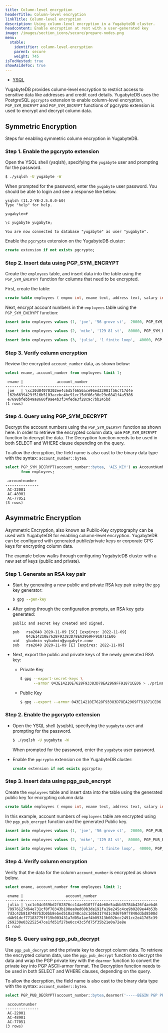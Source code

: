 ```yaml
---
title: Column-level encryption
headerTitle: Column-level encryption
linkTitle: Column-level encryption
description: Using column-level encryption in a YugabyteDB cluster.
headcontent: Enable encryption at rest with a user-generated key
image: /images/section_icons/secure/prepare-nodes.png
menu:
  stable:
    identifier: column-level-encryption
    parent: secure
    weight: 745
isTocNested: true
showAsideToc: true
---
```


<ul class="nav nav-tabs-alt nav-tabs-yb">

  <li >
    <a href="../column-level-encryption/" class="nav-link active">
      <i class="icon-postgres" aria-hidden="true"></i>
      YSQL
    </a>
  </li>

</ul>

YugabyteDB provides column-level encryption to restrict access to sensitive data like addresses and credit card details. YugabyteDB uses the PostgreSQL `pgcrypto` extension to enable column-level encryption, `PGP_SYM_ENCRYPT` and `PGP_SYM_DECRYPT` functions of pgcrypto extension is used to encrypt and decrypt column data.

## Symmetric Encryption

Steps for enabling symmetric column encryption in YugabyteDB.

### Step 1. Enable the pgcrypto extension

Open the YSQL shell (ysqlsh), specifying the `yugabyte` user and prompting for the password.

```sh
$ ./ysqlsh -U yugabyte -W
```

When prompted for the password, enter the `yugabyte` user password. You should be able to login and see a response like below.

```output
ysqlsh (11.2-YB-2.5.0.0-b0)
Type "help" for help.

yugabyte=#
```

```sql
\c yugabyte yugabyte;
```

```output
You are now connected to database "yugabyte" as user "yugabyte".
```

Enable the `pgcrypto` extension on the YugabyteDB cluster:

```sql
create extension if not exists pgcrypto;
```

### Step 2. Insert data using PGP_SYM_ENCRYPT

Create the `employees` table, and insert data into the table using the `PGP_SYM_ENCRYPT` function for columns that need to be encrypted.

First, create the table:

```sql
create table employees ( empno int, ename text, address text, salary int, account_number text );
```

Next, encrypt account numbers in the `employees` table using the `PGP_SYM_ENCRYPT` function:

```sql
insert into employees values (1, 'joe', '56 grove st',  20000, PGP_SYM_ENCRYPT('AC-22001', 'AES_KEY'));

insert into employees values (2, 'mike', '129 81 st',  80000, PGP_SYM_ENCRYPT('AC-48901', 'AES_KEY'));

insert into employees values (3, 'julia', '1 finite loop',  40000, PGP_SYM_ENCRYPT('AC-77051', 'AES_KEY'));
```

### Step 3. Verify column encryption

Review the encrypted `account_number` data, as shown below:

```sql
select ename, account_number from employees limit 1;
```

```output
 ename |               account_number
-------+-------------------------------------------------
 joe   | \xc30d04070302ee4c6d5f6656ace96ed23901f56c717d4e
 162b6639429f516b5103acebc4bc91ec15df06c30e29e6841f4a5386
 e7698bfebb49a8660f9ae4b3f34fede3f28c9c7bb245bd
(1 rows)
```

### Step 4. Query using PGP_SYM_DECRYPT

Decrypt the account numbers using the `PGP_SYM_DECRYPT` function as shown here. In order to retrieve the encrypted column data, use `PGP_SYM_DECRYPT` function to decrypt the data. The Decryption function needs to be used in both SELECT and WHERE clause depending on the query.

To allow the decryption, the field name is also cast to the binary data type with the syntax: `account_number::bytea`.

```sql
select PGP_SYM_DECRYPT(account_number::bytea, 'AES_KEY') as AccountNumber
       from employees;
```

```output
 accountnumber
---------------
 AC-22001
 AC-48901
 AC-77051
(3 rows)
```

## Asymmetric Encryption

Asymmetric Encryption, also known as Public-Key cryptography can be used with YugabyteDB for enabling column-level encryption. YugabyteDB can be configured with generated public/private keys or corporate GPG keys for encrypting column data.

The example below walks through configuring YugabyteDB cluster with a new set of keys (public and private).

### Step 1. Generate an RSA key pair

* Start by generating a new public and private RSA key pair using the `gpg` key generator:

    ```sh
    $ gpg --gen-key
    ```

* After going through the configuration prompts, an RSA key gets generated:

    ```output
    public and secret key created and signed.

    pub   rsa2048 2020-11-09 [SC] [expires: 2022-11-09]
          043E14210E7628F93383D78EA2969FF91871CE06
    uid   ybadmin <ybadmin@yugabyte.com>
    sub   rsa2048 2020-11-09 [E] [expires: 2022-11-09]
    ```

* Next, export the public and private keys of the newly generated RSA key:

  * Private Key

    ```sh
    $ gpg --export-secret-keys \
          --armor 043E14210E7628F93383D78EA2969FF91871CE06 > ./private_key.txt
    ```

  * Public Key

    ```sh
    $ gpg --export --armor 043E14210E7628F93383D78EA2969FF91871CE06 > ./public_key.txt
    ```

### Step 2. Enable the pgcrypto extension

* Open the YSQL shell (ysqlsh), specifying the `yugabyte` user and prompting for the password.

    ```sh
    $ ./ysqlsh -U yugabyte -W
    ```

    When prompted for the password, enter the `yugabyte` user password.

* Enable the `pgcrypto` extension on the YugabyteDB cluster:

    ```sql
    create extension if not exists pgcrypto;
    ```

### Step 3. Insert data using pgp_pub_encrypt

Create the `employees` table and insert data into the table using the generated public key for encrypting column data

```sql
create table employees ( empno int, ename text, address text, salary int, account_number text );
```

In this example, account numbers of `employees` table are encrypted using the `pgp_pub_encrypt` function and the generated Public key.

```sql
insert into employees values (1, 'joe', '56 grove st',  20000, PGP_PUB_ENCRYPT('AC-22001', dearmor('-----BEGIN PGP PUBLIC KEY BLOCK----- XXXX  -----END PGP PUBLIC KEY BLOCK-----')));

insert into employees values (2, 'mike', '129 81 st',  80000, PGP_PUB_ENCRYPT('AC-48901', dearmor('-----BEGIN PGP PUBLIC KEY BLOCK----- XXXX  -----END PGP PUBLIC KEY BLOCK-----')));

insert into employees values (3, 'julia', '1 finite loop',  40000, PGP_PUB_ENCRYPT('AC-77051', dearmor('-----BEGIN PGP PUBLIC KEY BLOCK----- XXXX  -----END PGP PUBLIC KEY BLOCK-----')));
```

### Step 4. Verify column encryption

Verify that the data for the column `account_number` is encrypted as shown below.

```sql
select ename, account_number from employees limit 1;
```

```output
 ename |                   account_number
-------+------------------------------------------------------------
 julia | \xc1c04c039bd2f02876cc14ae0107ff44e68e5a4bb35784b426f4aeb46
 70976127d64e731cf8f70343b100ea0ed60b3de191fa19e245c4ce9b0289e44b53b
 7d3c42b8187487b3b0bb8ebed518a248ca3c1d663174d1c9d6769f7840ddbd8508d
 d4b91dcf77183779ff15b003431a7d05a1aef4b09313b602bcc2491cc2e417d5c39
 269230e032252547ce1fd51f27be0cc43c5fd75f35b21e0a72e8e
(1 row)
```

### Step 5. Query using pgp_pub_decrypt

Use `pgp_pub_decrypt` and the private key to decrypt column data. To retrieve the encrypted column data, use the `pgp_pub_decrypt` function to decrypt the data and wrap the PGP private key with the `dearmor` function to convert the private key into PGP ASCII-armor format. The Decryption function needs to be used in both SELECT and WHERE clauses, depending on the query.

To allow the decryption, the field name is also cast to the binary data type with the syntax: `account_number::bytea`.

```sql
select PGP_PUB_DECRYPT(account_number::bytea,dearmor('-----BEGIN PGP PRIVATE KEY BLOCK----- XXXX  -----END PGP PRIVATE KEY BLOCK-----'),'PRIVATE-KEY-PASSWORD') as AccountNumber from employees;
```

```output
 accountnumber
---------------
 AC-22001
 AC-48901
 AC-77051
(3 rows)
```
